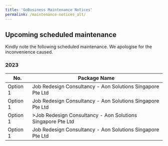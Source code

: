 ```yaml
---
title: 'GoBusiness Maintenance Notices'
permalink: /maintenance-notices_alt/
---
```


## Upcoming scheduled maintenance

Kindly note the following scheduled maintenance. We apologise for the inconvenience caused.

### 2023

|**No.**|**Package Name**|
|--|--|
|Option 1|Job Redesign Consultancy - Aon Solutions Singapore Pte Ltd|
|Option 1|Job Redesign Consultancy - Aon Solutions Singapore Pte Ltd|
|Option 1|>Job Redesign Consultancy - Aon Solutions Singapore Pte Ltd|
|Option 1|Job Redesign Consultancy - Aon Solutions Singapore Pte Ltd|
</tr>
</table>


<script src="/jquery/jquery.min.js"></script>
<script src="/jquery/resize-tables.js"></script>
